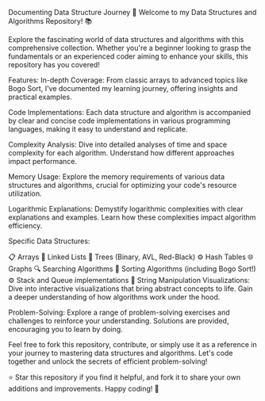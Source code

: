 Documenting Data Structure Journey 🚀 Welcome to my Data Structures and Algorithms Repository! 📚

Explore the fascinating world of data structures and algorithms with this comprehensive collection. Whether you're a beginner looking to grasp the fundamentals or an experienced coder aiming to enhance your skills, this repository has you covered!

Features: In-depth Coverage: From classic arrays to advanced topics like Bogo Sort, I've documented my learning journey, offering insights and practical examples.

Code Implementations: Each data structure and algorithm is accompanied by clear and concise code implementations in various programming languages, making it easy to understand and replicate.

Complexity Analysis: Dive into detailed analyses of time and space complexity for each algorithm. Understand how different approaches impact performance.

Memory Usage: Explore the memory requirements of various data structures and algorithms, crucial for optimizing your code's resource utilization.

Logarithmic Explanations: Demystify logarithmic complexities with clear explanations and examples. Learn how these complexities impact algorithm efficiency.

Specific Data Structures:

📋 Arrays 🔗 Linked Lists 🌲 Trees (Binary, AVL, Red-Black) ⚙️ Hash Tables 🌐 Graphs 🔍 Searching Algorithms 🔄 Sorting Algorithms (including Bogo Sort!) ⚙️ Stack and Queue implementations 🧵 String Manipulation Visualizations: Dive into interactive visualizations that bring abstract concepts to life. Gain a deeper understanding of how algorithms work under the hood.

Problem-Solving: Explore a range of problem-solving exercises and challenges to reinforce your understanding. Solutions are provided, encouraging you to learn by doing.

Feel free to fork this repository, contribute, or simply use it as a reference in your journey to mastering data structures and algorithms. Let's code together and unlock the secrets of efficient problem-solving!

⭐️ Star this repository if you find it helpful, and fork it to share your own additions and improvements. Happy coding! 🚀
